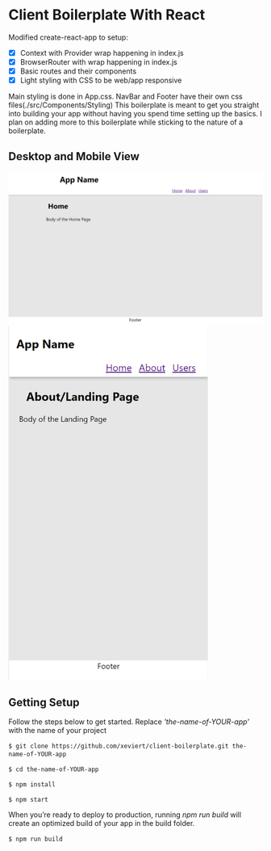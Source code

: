 # Client Boilerplate With React

Modified create-react-app to setup:

- [x] Context with Provider wrap happening in index.js
- [x] BrowserRouter with wrap happening in index.js
- [x] Basic routes and their components
- [x] Light styling with CSS to be web/app responsive

Main styling is done in App.css. NavBar and Footer have their own css files(./src/Components/Styling)
This boilerplate is meant to get you straight into building your app without having you spend time setting up the basics.
I plan on adding more to this boilerplate while sticking to the nature of a boilerplate.

## Desktop and Mobile View
<img src="public\desktop-view.png" />
<img src="public\mobile-view.png" width="396" height="700" />

## Getting Setup

Follow the steps below to get started. 
Replace *'the-name-of-YOUR-app'* with the name of your project

```
$ git clone https://github.com/xeviert/client-boilerplate.git the-name-of-YOUR-app
```
```
$ cd the-name-of-YOUR-app
```
```
$ npm install
```
```
$ npm start
```

When you’re ready to deploy to production, running *npm run build* will create an optimized build of your app in the build folder.
```
$ npm run build
```
